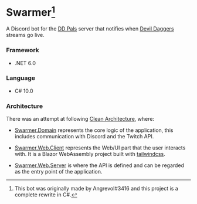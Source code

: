 # Swarmer[^1]

A Discord bot for the [DD Pals](https://discord.gg/jMRumVerj2) server that notifies when [Devil Daggers](https://store.steampowered.com/app/422970/Devil_Daggers/) streams go live.

### Framework
- .NET 6.0

### Language
- C# 10.0

### Architecture
There was an attempt at following [Clean Architecture](https://blog.cleancoder.com/uncle-bob/2012/08/13/the-clean-architecture.html), where:

* [Swarmer.Domain](Swarmer.Domain) represents the core logic of the application, this includes communication with Discord and the Twitch API.


* [Swarmer.Web.Client](Swarmer.Web.Client) represents the Web/UI part that the user interacts with. It is a Blazor WebAssembly project built with [tailwindcss](https://tailwindcss.com/).


* [Swarmer.Web.Server](Swarmer.Web.Server) is where the API is defined and can be regarded as the entry point of the application.

[^1]: This bot was originally made by
Angrevol#3416 and this project is a complete rewrite in C#.
